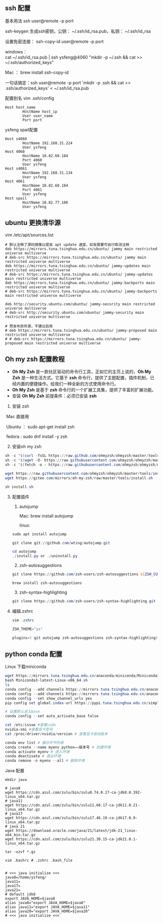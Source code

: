 ## ssh 配置

基本用法 ssh user@remote -p port

ssh-keygen 生成ssh密钥，公钥： ~/.ssh/id_rsa.pub，私钥： ~/.ssh/id_rsa

设置免密连接：
ssh-copy-id user@remote -p port

windows：  
cat ~/.ssh/id_rsa.pub | ssh ysfeng@4060 "mkdir -p ~/.ssh && cat >> ~/.ssh/authorized_keys"

Mac ： brew install ssh-copy-id

一句话搞定：ssh user@remote -p port 'mkdir -p .ssh && cat >> .ssh/authorized_keys' < ~/.ssh/id_rsa.pub

配置别名 vim .ssh/config

```
Host host_name
		HostName host_ip
		User user_name
		Port port
```

ysfeng spail配置
```
Host s4060
        HostName 192.168.31.224
        User ysfeng
Host 4060
        HostName 10.82.60.184
        Port 4060
        User ysfeng
Host s4061
        HostName 192.168.31.134
        User ysfeng
Host 4061
        HostName 10.82.60.184
        Port 4061
        User ysfeng
Host spail
        HostName 10.82.77.106
        User ysfeng
```


## ubuntu 更换清华源
vim /etc/apt/sources.list
```
# 默认注释了源码镜像以提高 apt update 速度，如有需要可自行取消注释
deb https://mirrors.tuna.tsinghua.edu.cn/ubuntu/ jammy main restricted universe multiverse
# deb-src https://mirrors.tuna.tsinghua.edu.cn/ubuntu/ jammy main restricted universe multiverse
deb https://mirrors.tuna.tsinghua.edu.cn/ubuntu/ jammy-updates main restricted universe multiverse
# deb-src https://mirrors.tuna.tsinghua.edu.cn/ubuntu/ jammy-updates main restricted universe multiverse
deb https://mirrors.tuna.tsinghua.edu.cn/ubuntu/ jammy-backports main restricted universe multiverse
# deb-src https://mirrors.tuna.tsinghua.edu.cn/ubuntu/ jammy-backports main restricted universe multiverse

deb http://security.ubuntu.com/ubuntu/ jammy-security main restricted universe multiverse
# deb-src http://security.ubuntu.com/ubuntu/ jammy-security main restricted universe multiverse

# 预发布软件源，不建议启用
# deb https://mirrors.tuna.tsinghua.edu.cn/ubuntu/ jammy-proposed main restricted universe multiverse
# # deb-src https://mirrors.tuna.tsinghua.edu.cn/ubuntu/ jammy-proposed main restricted universe multiverse
```

## Oh my zsh 配置教程

- **Oh My Zsh** 是一款社区驱动的命令行工具，正如它的主页上说的，**Oh My Zsh** 是一种生活方式。它基于 **zsh** 命令行，提供了主题配置，插件机制，已经内置的便捷操作。给我们一种全新的方式使用命令行。
- **Oh My Zsh** 是基于 **zsh** 命令行的一个扩展工具集，提供了丰富的扩展功能。
- 安装 **Oh My Zsh** 前提条件：必须已安装 **zsh**

1. 安装 zsh

​		Mac 直接用

​		Ubuntu ： sudo apt-get install zsh

​		fedora :  sudo dnf install -y zsh

2. 安装oh my zsh

```powershell
sh -c "$(curl -fsSL https://raw.github.com/ohmyzsh/ohmyzsh/master/tools/install.sh)"
sh -c "$(wget -O- https://raw.githubusercontent.com/ohmyzsh/ohmyzsh/master/tools/install.sh)"
sh -c "$(fetch -o - https://raw.githubusercontent.com/ohmyzsh/ohmyzsh/master/tools/install.sh)"

wget https://raw.githubusercontent.com/ohmyzsh/ohmyzsh/master/tools/install.sh
wget https://gitee.com/mirrors/oh-my-zsh/raw/master/tools/install.sh

sh install.sh
```

3. 配置插件

   1. autojump

      Mac: brew install autojump

      linux: 

   ```powershell
   sudo apt install autojump
   
   git clone git://github.com/wting/autojump.git
   
   cd autojump
   ./install.py or ./uninstall.py
   ```

   2. zsh-autosuggestions

   ```powershell
   git clone https://github.com/zsh-users/zsh-autosuggestions ${ZSH_CUSTOM:-~/.oh-my-zsh/custom}/plugins/zsh-autosuggestions
   
   brew install zsh-autosuggestions
   ```

   3. zsh-syntax-highlighting

   ```powershell
   git clone https://github.com/zsh-users/zsh-syntax-highlighting.git ${ZSH_CUSTOM:-~/.oh-my-zsh/custom}/plugins/zsh-syntax-highlighting
   ```

 4. 编辑.zshrc

    ```powershell
    vim .zshrc
    
    ZSH_THEME="ys"
    
    plugins=( git autojump zsh-autosuggestions zsh-syntax-highlighting)
    ```



## python conda 配置

Linux 下载miniconda

``` powershell
wget https://mirrors.tuna.tsinghua.edu.cn/anaconda/miniconda/Miniconda3-latest-Linux-x86_64.sh
bash Miniconda3-latest-Linux-x86_64.sh
ls
conda config --add channels https://mirrors.tuna.tsinghua.edu.cn/anaconda/pkgs/free/
conda config --add channels https://mirrors.tuna.tsinghua.edu.cn/anaconda/pkgs/main/
conda config --set show_channel_urls yes 
pip config set global.index-url https://pypi.tuna.tsinghua.edu.cn/simple

# 设置默认进入base
conda config --set auto_activate_base false

cat /etc/issue #查看cuda
nvidia-smi #查看显卡型号
cat /proc/driver/nvidia/version # 查看显卡驱动版本

conda env list # 展示环节列表
conda create --name myenv python==版本号 # 创建环境
conda activate myenv # 进入环境
conda deactivate # 退出环境
conda remove -n myenv --all # 删除环境

```

Java 配置

``````shell
mkdir java

# java8
wget https://cdn.azul.com/zulu/bin/zulu8.74.0.17-ca-jdk8.0.392-linux_x64.tar.gz
# java11
wget https://cdn.azul.com/zulu/bin/zulu11.68.17-ca-jdk11.0.21-linux_x64.tar.gz
# java17
wget https://cdn.azul.com/zulu/bin/zulu17.46.19-ca-jdk17.0.9-linux_x64.tar.gz
# java 21
wget https://download.oracle.com/java/21/latest/jdk-21_linux-x64_bin.tar.gz
wget https://cdn.azul.com/zulu/bin/zulu21.30.15-ca-jdk21.0.1-linux_x64.tar.gz

tar -xzvf *.gz

vim .bashrc # .zshrc .bash_file


# <<< java initialize <<<
java8=/home/ysfeng/
java11=
java17=
java21=
# default jdk8
export JAVA_HOME=$java8
alias java8="export JAVA_HOME=$java8"
alias java11="export JAVA_HOME=$java11"
alias java20="export JAVA_HOME=$java20"
# <<< java initialize <<<
``````

